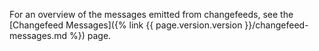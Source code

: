 For an overview of the messages emitted from changefeeds, see the [Changefeed Messages]({% link {{ page.version.version }}/changefeed-messages.md %}) page.